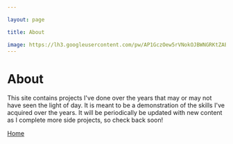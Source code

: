 ```yaml
---

layout: page

title: About

image: https://lh3.googleusercontent.com/pw/AP1GczOew5rVNokOJBWNGRKtZAE9niCAdBKhz7es2NobfqBqQq8FIbklJ9iR_CxNuzZB5UWIfyAkjQyZCjgJ77JQ-x0IjZzb20IAGidGaM5h8cjBNmi2KEhlzuEAojmi7VaVJA35iGruT0oRsYOmFf4wQnHDig=w983-h983-s-no-gm
---
```




# About


This site contains projects I've done over the years that may or may not have seen the light of day. It is meant to be a demonstration of the skills I've acquired over the years. It will be periodically be updated with new content as I complete more side projects, so check back soon!

[Home][site-home]


[site-home]: {{site.url}}{{site.baseurl}}
